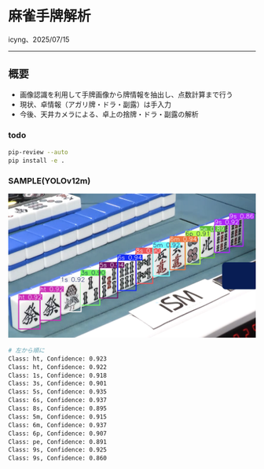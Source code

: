 # 麻雀手牌解析

icyng、2025/07/15

---

## 概要

- 画像認識を利用して手牌画像から牌情報を抽出し、点数計算まで行う
- 現状、卓情報（アガリ牌・ドラ・副露）は手入力
- 今後、天井カメラによる、卓上の捨牌・ドラ・副露の解析

### todo

```bash
pip-review --auto
pip install -e . 
```

### SAMPLE(YOLOv12m)

![res](./result.png)

```bash
# 左から順に
Class: ht, Confidence: 0.923
Class: ht, Confidence: 0.922
Class: 1s, Confidence: 0.918
Class: 3s, Confidence: 0.901
Class: 5s, Confidence: 0.935
Class: 6s, Confidence: 0.937
Class: 8s, Confidence: 0.895
Class: 5m, Confidence: 0.915
Class: 6m, Confidence: 0.937
Class: 6p, Confidence: 0.907
Class: pe, Confidence: 0.891
Class: 9s, Confidence: 0.925
Class: 9s, Confidence: 0.860
```
